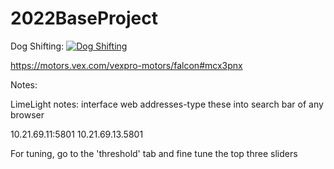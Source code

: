 # 2022BaseProject

Dog Shifting:
[![Dog Shifting](http://img.youtube.com/vi/S6QokKi58jI/0.jpg)](http://www.youtube.com/watch?v=S6QokKi58jI "Video Title")

https://motors.vex.com/vexpro-motors/falcon#mcx3pnx


Notes: 

LimeLight notes:
interface web addresses-type these into search bar of any browser

10.21.69.11:5801
10.21.69.13.5801

For tuning, go to the 'threshold' tab and fine tune the top three sliders

